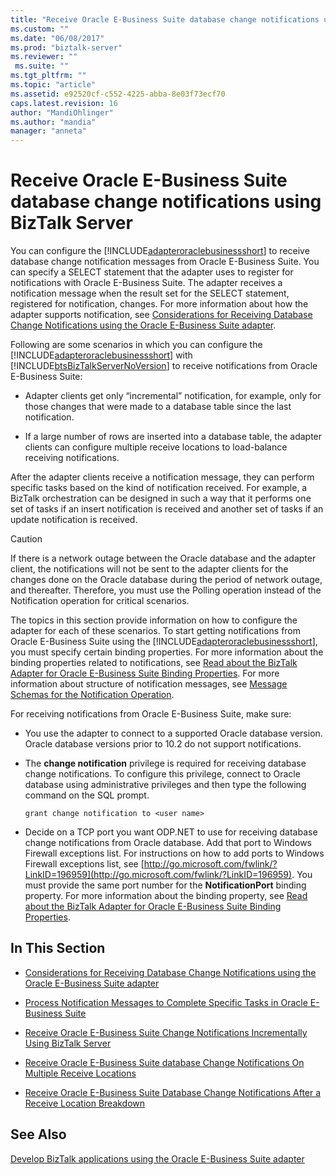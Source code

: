 ```yaml
---
title: "Receive Oracle E-Business Suite database change notifications using BizTalk Server | Microsoft Docs"
ms.custom: ""
ms.date: "06/08/2017"
ms.prod: "biztalk-server"
ms.reviewer: ""
 ms.suite: ""
ms.tgt_pltfrm: ""
ms.topic: "article"
ms.assetid: e92520cf-c552-4225-abba-8e03f73ecf70
caps.latest.revision: 16
author: "MandiOhlinger"
ms.author: "mandia"
manager: "anneta"
---
```

# Receive Oracle E-Business Suite database change notifications using BizTalk Server
You can configure the [!INCLUDE[adapteroraclebusinessshort](../../includes/adapteroraclebusinessshort-md.md)] to receive database change notification messages from Oracle E-Business Suite. You can specify a SELECT statement that the adapter uses to register for notifications with Oracle E-Business Suite. The adapter receives a notification message when the result set for the SELECT statement, registered for notification, changes. For more information about how the adapter supports notification, see [Considerations for Receiving Database Change Notifications using the Oracle E-Business Suite adapter](../../adapters-and-accelerators/adapter-oracle-ebs/before-you-receive-database-change-notifications-using-the-oracle-ebs-adapter.md).  
  
 Following are some scenarios in which you can configure the [!INCLUDE[adapteroraclebusinessshort](../../includes/adapteroraclebusinessshort-md.md)] with [!INCLUDE[btsBizTalkServerNoVersion](../../includes/btsbiztalkservernoversion-md.md)] to receive notifications from Oracle E-Business Suite:  
  
-   Adapter clients get only “incremental” notification, for example, only for those changes that were made to a database table since the last notification.  
  
-   If a large number of rows are inserted into a database table, the adapter clients can configure multiple receive locations to load-balance receiving notifications.  
  
 After the adapter clients receive a notification message, they can perform specific tasks based on the kind of notification received. For example, a BizTalk orchestration can be designed in such a way that it performs one set of tasks if an insert notification is received and another set of tasks if an update notification is received.  
  
> [!CAUTION]
>  If there is a network outage between the Oracle database and the adapter client, the notifications will not be sent to the adapter clients for the changes done on the Oracle database during the period of network outage, and thereafter. Therefore, you must use the Polling operation instead of the Notification operation for critical scenarios.  
  
 The topics in this section provide information on how to configure the adapter for each of these scenarios. To start getting notifications from Oracle E-Business Suite using the [!INCLUDE[adapteroraclebusinessshort](../../includes/adapteroraclebusinessshort-md.md)], you must specify certain binding properties. For more information about the binding properties related to notifications, see [Read about the BizTalk Adapter for Oracle E-Business Suite Binding Properties](../../adapters-and-accelerators/adapter-oracle-ebs/read-about-the-biztalk-adapter-for-oracle-e-business-suite-binding-properties.md). For more information about structure of notification messages, see [Message Schemas for the Notification Operation](../../adapters-and-accelerators/adapter-oracle-ebs/message-schemas-for-the-notification-operation2.md).  
  
 For receiving notifications from Oracle E-Business Suite, make sure:  
  
-   You use the adapter to connect to a supported Oracle database version. Oracle database versions prior to 10.2 do not support notifications.  
  
-   The **change notification** privilege is required for receiving database change notifications.  To configure this privilege, connect to Oracle database using administrative privileges and then type the following command on the SQL prompt.  
  
    ```  
    grant change notification to <user name>  
    ```  
  
-   Decide on a TCP port you want ODP.NET to use for receiving database change notifications from Oracle database. Add that port to Windows Firewall exceptions list. For instructions on how to add ports to Windows Firewall exceptions list, see [http://go.microsoft.com/fwlink/?LinkID=196959](http://go.microsoft.com/fwlink/?LinkID=196959). You must provide the same port number for the **NotificationPort** binding property. For more information about the binding property, see [Read about the BizTalk Adapter for Oracle E-Business Suite Binding Properties](../../adapters-and-accelerators/adapter-oracle-ebs/read-about-the-biztalk-adapter-for-oracle-e-business-suite-binding-properties.md).  
  
## In This Section  
  
-   [Considerations for Receiving Database Change Notifications using the Oracle E-Business Suite adapter](../../adapters-and-accelerators/adapter-oracle-ebs/before-you-receive-database-change-notifications-using-the-oracle-ebs-adapter.md)  
  
-   [Process Notification Messages to Complete Specific Tasks in Oracle E-Business Suite](../../adapters-and-accelerators/adapter-oracle-ebs/process-notification-messages-to-complete-specific-tasks-in-oracle-ebs.md)  
  
-   [Receive Oracle E-Business Suite Change Notifications Incrementally Using BizTalk Server](../../adapters-and-accelerators/adapter-oracle-ebs/receive-oracle-ebs-change-notifications-incrementally-using-biztalk-server.md)  
  
-   [Receive Oracle E-Business Suite database Change Notifications On Multiple Receive Locations](../../adapters-and-accelerators/adapter-oracle-ebs/receive-oracle-ebs-database-change-notifications-on-multiple-receive-locations.md)  
  
-   [Receive Oracle E-Business Suite Database Change Notifications After a Receive Location Breakdown](../../adapters-and-accelerators/adapter-oracle-ebs/receive-oracle-ebs-database-change-notifications-after-a-receive-location-stops.md)  
  
## See Also  
[Develop BizTalk applications using the Oracle E-Business Suite adapter](../../adapters-and-accelerators/adapter-oracle-ebs/develop-biztalk-applications-using-the-oracle-e-business-suite-adapter.md)